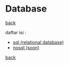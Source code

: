 # Database
[back](../readme.md)

daftar isi :
- [sql (relational database)](sql/readme.md)
- [nosql (soon)](nosql/readme.md)

[back](../readme.md)